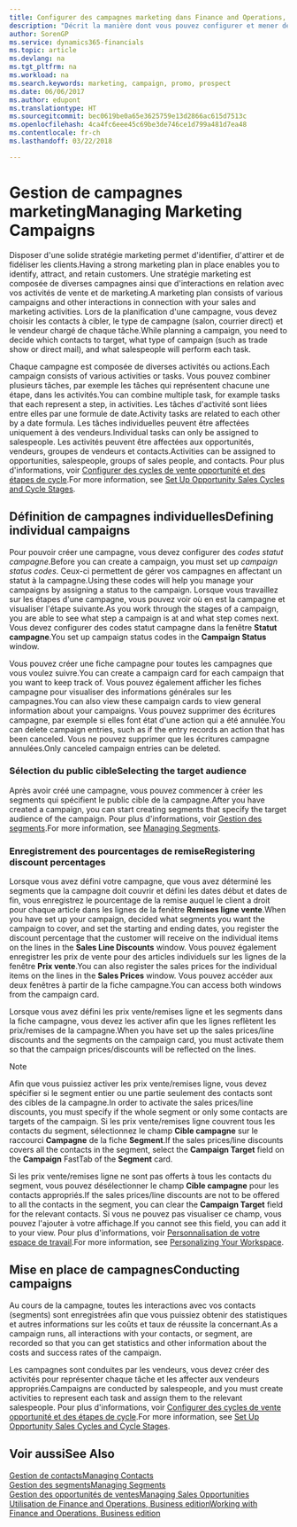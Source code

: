 ```yaml
---
title: Configurer des campagnes marketing dans Finance and Operations, Business edition| Microsoft Docs
description: "Décrit la manière dont vous pouvez configurer et mener des campagnes marketing dans Finance and Operations, Business edition afin de vous aider à identifier et attirer des prospects et à fidéliser les clients."
author: SorenGP
ms.service: dynamics365-financials
ms.topic: article
ms.devlang: na
ms.tgt_pltfrm: na
ms.workload: na
ms.search.keywords: marketing, campaign, promo, prospect
ms.date: 06/06/2017
ms.author: edupont
ms.translationtype: HT
ms.sourcegitcommit: bec0619be0a65e3625759e13d2866ac615d7513c
ms.openlocfilehash: 4ca4fc6eee45c69be3de746ce1d799a481d7ea48
ms.contentlocale: fr-ch
ms.lasthandoff: 03/22/2018

---
```

# <a name="managing-marketing-campaigns"></a><span data-ttu-id="c6971-103">Gestion de campagnes marketing</span><span class="sxs-lookup"><span data-stu-id="c6971-103">Managing Marketing Campaigns</span></span>
<span data-ttu-id="c6971-104">Disposer d'une solide stratégie marketing permet d'identifier, d'attirer et de fidéliser les clients.</span><span class="sxs-lookup"><span data-stu-id="c6971-104">Having a strong marketing plan in place enables you to identify, attract, and retain customers.</span></span> <span data-ttu-id="c6971-105">Une stratégie marketing est composée de diverses campagnes ainsi que d'interactions en relation avec vos activités de vente et de marketing.</span><span class="sxs-lookup"><span data-stu-id="c6971-105">A marketing plan consists of various campaigns and other interactions in connection with your sales and marketing activities.</span></span> <span data-ttu-id="c6971-106">Lors de la planification d'une campagne, vous devez choisir les contacts à cibler, le type de campagne (salon, courrier direct) et le vendeur chargé de chaque tâche.</span><span class="sxs-lookup"><span data-stu-id="c6971-106">While planning a campaign, you need to decide which contacts to target, what type of campaign (such as trade show or direct mail), and what salespeople will perform each task.</span></span>

<span data-ttu-id="c6971-107">Chaque campagne est composée de diverses activités ou actions.</span><span class="sxs-lookup"><span data-stu-id="c6971-107">Each campaign consists of various activities or tasks.</span></span> <span data-ttu-id="c6971-108">Vous pouvez combiner plusieurs tâches, par exemple les tâches qui représentent chacune une étape, dans les activités.</span><span class="sxs-lookup"><span data-stu-id="c6971-108">You can combine multiple task, for example tasks that each represent a step, in activities.</span></span> <span data-ttu-id="c6971-109">Les tâches d'activité sont liées entre elles par une formule de date.</span><span class="sxs-lookup"><span data-stu-id="c6971-109">Activity tasks are related to each other by a date formula.</span></span> <span data-ttu-id="c6971-110">Les tâches individuelles peuvent être affectées uniquement à des vendeurs.</span><span class="sxs-lookup"><span data-stu-id="c6971-110">Individual tasks can only be assigned to salespeople.</span></span> <span data-ttu-id="c6971-111">Les activités peuvent être affectées aux opportunités, vendeurs, groupes de vendeurs et contacts.</span><span class="sxs-lookup"><span data-stu-id="c6971-111">Activities can be assigned to opportunities, salespeople, groups of sales people, and contacts.</span></span> <span data-ttu-id="c6971-112">Pour plus d'informations, voir [Configurer des cycles de vente opportunité et des étapes de cycle](marketing-how-setup-opportunity-sales-cycles-stages.md).</span><span class="sxs-lookup"><span data-stu-id="c6971-112">For more information, see [Set Up Opportunity Sales Cycles and Cycle Stages](marketing-how-setup-opportunity-sales-cycles-stages.md).</span></span>

## <a name="defining-individual-campaigns"></a><span data-ttu-id="c6971-113">Définition de campagnes individuelles</span><span class="sxs-lookup"><span data-stu-id="c6971-113">Defining individual campaigns</span></span>
<span data-ttu-id="c6971-114">Pour pouvoir créer une campagne, vous devez configurer des *codes statut campagne*.</span><span class="sxs-lookup"><span data-stu-id="c6971-114">Before you can create a campaign, you must set up *campaign status codes*.</span></span> <span data-ttu-id="c6971-115">Ceux-ci permettent de gérer vos campagnes en affectant un statut à la campagne.</span><span class="sxs-lookup"><span data-stu-id="c6971-115">Using these codes will help you manage your campaigns by assigning a status to the campaign.</span></span> <span data-ttu-id="c6971-116">Lorsque vous travaillez sur les étapes d'une campagne, vous pouvez voir où en est la campagne et visualiser l'étape suivante.</span><span class="sxs-lookup"><span data-stu-id="c6971-116">As you work through the stages of a campaign, you are able to see what step a campaign is at and what step comes next.</span></span> <span data-ttu-id="c6971-117">Vous devez configurer des codes statut campagne dans la fenêtre **Statut campagne**.</span><span class="sxs-lookup"><span data-stu-id="c6971-117">You set up campaign status codes in the **Campaign Status** window.</span></span>

<span data-ttu-id="c6971-118">Vous pouvez créer une fiche campagne pour toutes les campagnes que vous voulez suivre.</span><span class="sxs-lookup"><span data-stu-id="c6971-118">You can create a campaign card for each campaign that you want to keep track of.</span></span> <span data-ttu-id="c6971-119">Vous pouvez également afficher les fiches campagne pour visualiser des informations générales sur les campagnes.</span><span class="sxs-lookup"><span data-stu-id="c6971-119">You can also view these campaign cards to view general information about your campaigns.</span></span>
<span data-ttu-id="c6971-120">Vous pouvez supprimer des écritures campagne, par exemple si elles font état d'une action qui a été annulée.</span><span class="sxs-lookup"><span data-stu-id="c6971-120">You can delete campaign entries, such as if the entry records an action that has been canceled.</span></span> <span data-ttu-id="c6971-121">Vous ne pouvez supprimer que les écritures campagne annulées.</span><span class="sxs-lookup"><span data-stu-id="c6971-121">Only canceled campaign entries can be deleted.</span></span>

### <a name="selecting-the-target-audience"></a><span data-ttu-id="c6971-122">Sélection du public cible</span><span class="sxs-lookup"><span data-stu-id="c6971-122">Selecting the target audience</span></span>
<span data-ttu-id="c6971-123">Après avoir créé une campagne, vous pouvez commencer à créer les segments qui spécifient le public cible de la campagne.</span><span class="sxs-lookup"><span data-stu-id="c6971-123">After you have created a campaign, you can start creating segments that specify the target audience of the campaign.</span></span> <span data-ttu-id="c6971-124">Pour plus d'informations, voir [Gestion des segments](marketing-segments.md).</span><span class="sxs-lookup"><span data-stu-id="c6971-124">For more information, see [Managing Segments](marketing-segments.md).</span></span>

### <a name="registering-discount-percentages"></a><span data-ttu-id="c6971-125">Enregistrement des pourcentages de remise</span><span class="sxs-lookup"><span data-stu-id="c6971-125">Registering discount percentages</span></span>
<span data-ttu-id="c6971-126">Lorsque vous avez défini votre campagne, que vous avez déterminé les segments que la campagne doit couvrir et défini les dates début et dates de fin, vous enregistrez le pourcentage de la remise auquel le client a droit pour chaque article dans les lignes de la fenêtre **Remises ligne vente**.</span><span class="sxs-lookup"><span data-stu-id="c6971-126">When you have set up your campaign, decided what segments you want the campaign to cover, and set the starting and ending dates, you register the discount percentage that the customer will receive on the individual items on the lines in the **Sales Line Discounts** window.</span></span> <span data-ttu-id="c6971-127">Vous pouvez également enregistrer les prix de vente pour des articles individuels sur les lignes de la fenêtre **Prix vente**.</span><span class="sxs-lookup"><span data-stu-id="c6971-127">You can also register the sales prices for the individual items on the lines in the **Sales Prices** window.</span></span> <span data-ttu-id="c6971-128">Vous pouvez accéder aux deux fenêtres à partir de la fiche campagne.</span><span class="sxs-lookup"><span data-stu-id="c6971-128">You can access both windows from the campaign card.</span></span>

 <span data-ttu-id="c6971-129">Lorsque vous avez défini les prix vente/remises ligne et les segments dans la fiche campagne, vous devez les activer afin que les lignes reflètent les prix/remises de la campagne.</span><span class="sxs-lookup"><span data-stu-id="c6971-129">When you have set up the sales prices/line discounts and the segments on the campaign card, you must activate them so that the campaign prices/discounts will be reflected on the lines.</span></span>

> [!NOTE]  
>   <span data-ttu-id="c6971-130">Afin que vous puissiez activer les prix vente/remises ligne, vous devez spécifier si le segment entier ou une partie seulement des contacts sont des cibles de la campagne.</span><span class="sxs-lookup"><span data-stu-id="c6971-130">In order to activate the sales prices/line discounts, you must specify if the whole segment or only some contacts are targets of the campaign.</span></span> <span data-ttu-id="c6971-131">Si les prix vente/remises ligne couvrent tous les contacts du segment, sélectionnez le champ **Cible campagne** sur le raccourci **Campagne** de la fiche **Segment**.</span><span class="sxs-lookup"><span data-stu-id="c6971-131">If the sales prices/line discounts covers all the contacts in the segment, select the **Campaign Target** field on the **Campaign** FastTab of the **Segment** card.</span></span>

<span data-ttu-id="c6971-132">Si les prix vente/remises ligne ne sont pas offerts à tous les contacts du segment, vous pouvez désélectionner le champ **Cible campagne** pour les contacts appropriés.</span><span class="sxs-lookup"><span data-stu-id="c6971-132">If the sales prices/line discounts are not to be offered to all the contacts in the segment, you can clear the **Campaign Target** field for the relevant contacts.</span></span> <span data-ttu-id="c6971-133">Si vous ne pouvez pas visualiser ce champ, vous pouvez l'ajouter à votre affichage.</span><span class="sxs-lookup"><span data-stu-id="c6971-133">If you cannot see this field, you can add it to your view.</span></span> <span data-ttu-id="c6971-134">Pour plus d'informations, voir [Personnalisation de votre espace de travail](ui-personalization-user.md).</span><span class="sxs-lookup"><span data-stu-id="c6971-134">For more information, see [Personalizing Your Workspace](ui-personalization-user.md).</span></span>

## <a name="conducting-campaigns"></a><span data-ttu-id="c6971-135">Mise en place de campagnes</span><span class="sxs-lookup"><span data-stu-id="c6971-135">Conducting campaigns</span></span>
<span data-ttu-id="c6971-136">Au cours de la campagne, toutes les interactions avec vos contacts (segments) sont enregistrées afin que vous puissiez obtenir des statistiques et autres informations sur les coûts et taux de réussite la concernant.</span><span class="sxs-lookup"><span data-stu-id="c6971-136">As a campaign runs, all interactions with your contacts, or segment, are recorded so that you can get statistics and other information about the costs and success rates of the campaign.</span></span>

<span data-ttu-id="c6971-137">Les campagnes sont conduites par les vendeurs, vous devez créer des activités pour représenter chaque tâche et les affecter aux vendeurs appropriés.</span><span class="sxs-lookup"><span data-stu-id="c6971-137">Campaigns are conducted by salespeople, and you must create activities to represent each task and assign them to the relevant salespeople.</span></span> <span data-ttu-id="c6971-138">Pour plus d'informations, voir [Configurer des cycles de vente opportunité et des étapes de cycle](marketing-how-setup-opportunity-sales-cycles-stages.md).</span><span class="sxs-lookup"><span data-stu-id="c6971-138">For more information, see [Set Up Opportunity Sales Cycles and Cycle Stages](marketing-how-setup-opportunity-sales-cycles-stages.md).</span></span>

## <a name="see-also"></a><span data-ttu-id="c6971-139">Voir aussi</span><span class="sxs-lookup"><span data-stu-id="c6971-139">See Also</span></span>
[<span data-ttu-id="c6971-140">Gestion de contacts</span><span class="sxs-lookup"><span data-stu-id="c6971-140">Managing Contacts</span></span>](marketing-contacts.md)  
[<span data-ttu-id="c6971-141">Gestion des segments</span><span class="sxs-lookup"><span data-stu-id="c6971-141">Managing Segments</span></span>](marketing-segments.md)  
[<span data-ttu-id="c6971-142">Gestion des opportunités de ventes</span><span class="sxs-lookup"><span data-stu-id="c6971-142">Managing Sales Opportunities</span></span>](marketing-manage-sales-opportunities.md)  
[<span data-ttu-id="c6971-143">Utilisation de Finance and Operations, Business edition</span><span class="sxs-lookup"><span data-stu-id="c6971-143">Working with Finance and Operations, Business edition</span></span>](ui-work-product.md)  

